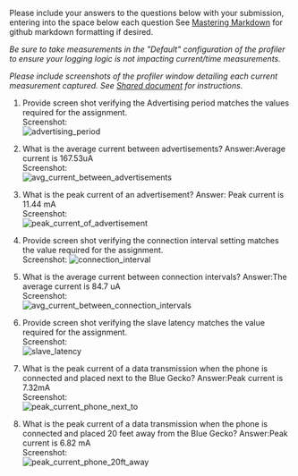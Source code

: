 Please include your answers to the questions below with your submission, entering into the space below each question
See [Mastering Markdown](https://guides.github.com/features/mastering-markdown/) for github markdown formatting if desired.

*Be sure to take measurements in the "Default" configuration of the profiler to ensure your logging logic is not impacting current/time measurements.*

*Please include screenshots of the profiler window detailing each current measurement captured.  See [Shared document](https://docs.google.com/document/d/1Ro9G2Nsr_ZXDhBYJ6YyF9CPivb--6UjhHRmVhDGySag/edit?usp=sharing) for instructions.* 

1. Provide screen shot verifying the Advertising period matches the values required for the assignment.
   <br>Screenshot:  
   ![advertising_period](screenshots/assignment5/advertising_period.png)  

2. What is the average current between advertisements?
   Answer:Average current is 167.53uA
   <br>Screenshot:  
   ![avg_current_between_advertisements](screenshots/assignment5/avg_current_between_advertisements.png)  

3. What is the peak current of an advertisement? 
   Answer: Peak current is 11.44 mA
   <br>Screenshot:  
   ![peak_current_of_advertisement](screenshots/assignment5/peak_current_of_advertisement.png)  

4. Provide screen shot verifying the connection interval setting matches the value required for the assignment.
   <br>Screenshot: 
   ![connection_interval](screenshots/assignment5/connection_interval.png)  

5. What is the average current between connection intervals?
   Answer:The average current is 84.7 uA
   <br>Screenshot:  
   ![avg_current_between_connection_intervals](screenshots/assignment5/avg_current_between_connection_intervals.png)  

6. Provide screen shot verifying the slave latency matches the value required for the assignment. 
   <br>Screenshot:  
   ![slave_latency](screenshots/assignment5/slave_latency.png)  

7. What is the peak current of a data transmission when the phone is connected and placed next to the Blue Gecko? 
   Answer:Peak current is 7.32mA
   <br>Screenshot:  
   ![peak_current_phone_next_to](screenshots/assignment5/peak_current_phone_next_to.png)  
   
8. What is the peak current of a data transmission when the phone is connected and placed 20 feet away from the Blue Gecko? 
   Answer:Peak current is 6.82 mA
   <br>Screenshot:  
   ![peak_current_phone_20ft_away](screenshots/assignment5/peak_current_phone_20ft_away.png)  
   
